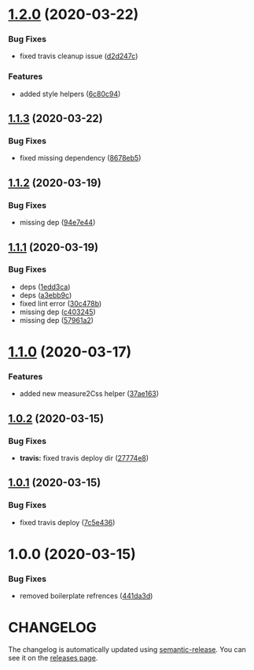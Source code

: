 # [1.2.0](https://github.com/nejcm/js-helpers/compare/v1.1.3...v1.2.0) (2020-03-22)


### Bug Fixes

* fixed travis cleanup issue ([d2d247c](https://github.com/nejcm/js-helpers/commit/d2d247c5d6de22a96ed4587ddee8fc686fe594ea))


### Features

* added style helpers ([6c80c94](https://github.com/nejcm/js-helpers/commit/6c80c94c62d868dacd1acb637ca52ee7156df9ff))

## [1.1.3](https://github.com/nejcm/js-helpers/compare/v1.1.2...v1.1.3) (2020-03-22)


### Bug Fixes

* fixed missing dependency ([8678eb5](https://github.com/nejcm/js-helpers/commit/8678eb5315e985a5fb3bcdc446c727dbcfcc1848))

## [1.1.2](https://github.com/nejcm/js-helpers/compare/v1.1.1...v1.1.2) (2020-03-19)


### Bug Fixes

* missing dep ([94e7e44](https://github.com/nejcm/js-helpers/commit/94e7e443db735879b2a8ad183b8cf82fd0cc421d))

## [1.1.1](https://github.com/nejcm/js-helpers/compare/v1.1.0...v1.1.1) (2020-03-19)


### Bug Fixes

* deps ([1edd3ca](https://github.com/nejcm/js-helpers/commit/1edd3ca2e29f1456767bb931b9e02f38e33d4e39))
* deps ([a3ebb9c](https://github.com/nejcm/js-helpers/commit/a3ebb9c16d2767d580df5729d160168bd97bbfb2))
* fixed lint error ([30c478b](https://github.com/nejcm/js-helpers/commit/30c478bfdf1e8e4e20cf9c45e5d5db60cd4383a2))
* missing dep ([c403245](https://github.com/nejcm/js-helpers/commit/c4032453908b342352d4939430f411cb417711c1))
* missing dep ([57961a2](https://github.com/nejcm/js-helpers/commit/57961a29d212f7d03e9b2467f495244c648284d9))

# [1.1.0](https://github.com/nejcm/js-helpers/compare/v1.0.2...v1.1.0) (2020-03-17)


### Features

* added new measure2Css helper ([37ae163](https://github.com/nejcm/js-helpers/commit/37ae163056e2ce9dbe8937aca03cbaa5db589260))

## [1.0.2](https://github.com/nejcm/js-helpers/compare/v1.0.1...v1.0.2) (2020-03-15)


### Bug Fixes

* **travis:** fixed travis deploy dir ([27774e8](https://github.com/nejcm/js-helpers/commit/27774e8cf712137f82051b231f44bcc3faf3120a))

## [1.0.1](https://github.com/nejcm/js-helpers/compare/v1.0.0...v1.0.1) (2020-03-15)


### Bug Fixes

* fixed travis deploy ([7c5e436](https://github.com/nejcm/js-helpers/commit/7c5e436a46121ef2adb6ef2122fa7818fbfe1c1b))

# 1.0.0 (2020-03-15)


### Bug Fixes

* removed boilerplate refrences ([441da3d](https://github.com/nejcm/js-helpers/commit/441da3d39bf98a1b095797f70efc2ec77582ca29))

# CHANGELOG

The changelog is automatically updated using
[semantic-release](https://github.com/semantic-release/semantic-release). You
can see it on the [releases page](../../releases).
